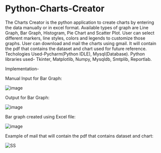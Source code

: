 # Python-Charts-Creator
The Charts Creator is the python application to create charts by entering the data manually or in excel format. Available types of graph are Line Graph, Bar Graph, Histogram, Pie Chart and Scatter Plot. User can select different markers, line styles, colors and legends to customize those graphs. User can download and mail the charts using gmail. It will contain the pdf that contains the dataset and chart used for future reference.
Techologies Used-Pycharm(Python IDLE), Mysql(Database).
Python libraries used- Tkinter, Matplotlib, Numpy, Mysqldb, Smtplib, Reportlab.

Implementation-


Manual Input for Bar Graph:

![image](https://user-images.githubusercontent.com/88025966/127805277-6d6af8e8-ef92-4ed0-af8b-0a3c1ebf4dae.png)

Output for Bar Graph:

![image](https://user-images.githubusercontent.com/88025966/127805369-a61a2c38-c3f2-43f1-87f8-262af2848216.png)

Bar graph created using Excel file:

![image](https://user-images.githubusercontent.com/88025966/127805408-d1749d97-d18f-416f-b5f8-a20fd7a8e10e.png)

Example of mail that will contain the pdf that contains dataset and chart:

![SS](https://user-images.githubusercontent.com/88025966/127806997-16298d84-b86f-4b6d-8b12-b56f463a3f29.JPG)
